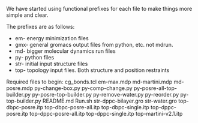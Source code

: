 We have started using functional prefixes for each file to make things 
more simple and clear.

The prefixes are as follows:
* em- energy minimization files
* gmx- general gromacs output files from python, etc. not mdrun.
* md- bigger molecular dynamics run files
* py- python files
* str- initial input structure files
* top- topology input files. Both structure and position restraints

Required files to begin:
cg_bonds.tcl
em-max.mdp
md-martini.mdp
md-posre.mdp
py-change-box.py
py-comp-change.py
py-posre-all-top-builder.py
py-posre-top-builder.py
py-remove-water.py
py-reorder.py
py-top-builder.py
README.md
Run.sh
str-dppc-bilayer.gro
str-water.gro
top-dbpc-posre.itp
top-dbpc-posre-all.itp
top-dbpc-single.itp
top-dppc-posre.itp
top-dppc-posre-all.itp
top-dppc-single.itp
top-martini-v2.1.itp